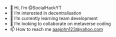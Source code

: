 - 👋 Hi, I’m @SocialHackYT
- 👀 I’m interested in decentralisation
- 🌱 I’m currently learning team development
- 💞️ I’m looking to collaborate on metaverse coding
- 📫 How to reach me aaajohn123@yahoo.com

<!---
SocialHackYT/SocialHackYT is a ✨ special ✨ repository because its `README.md` (this file) appears on your GitHub profile.
You can click the Preview link to take a look at your changes.
--->
